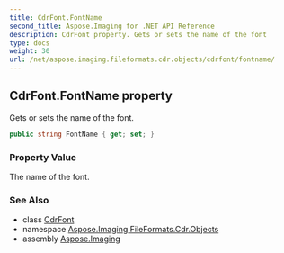 ```yaml
---
title: CdrFont.FontName
second_title: Aspose.Imaging for .NET API Reference
description: CdrFont property. Gets or sets the name of the font
type: docs
weight: 30
url: /net/aspose.imaging.fileformats.cdr.objects/cdrfont/fontname/
---
```

## CdrFont.FontName property

Gets or sets the name of the font.

```csharp
public string FontName { get; set; }
```

### Property Value

The name of the font.

### See Also

* class [CdrFont](../)
* namespace [Aspose.Imaging.FileFormats.Cdr.Objects](../../cdrfont/)
* assembly [Aspose.Imaging](../../../)


